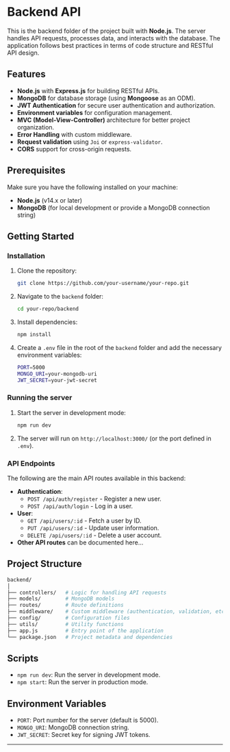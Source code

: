 # Backend API

This is the backend folder of the project built with **Node.js**. The server handles API requests, processes data, and interacts with the database. The application follows best practices in terms of code structure and RESTful API design.

## Features

- **Node.js** with **Express.js** for building RESTful APIs.
- **MongoDB** for database storage (using **Mongoose** as an ODM).
- **JWT Authentication** for secure user authentication and authorization.
- **Environment variables** for configuration management.
- **MVC (Model-View-Controller)** architecture for better project organization.
- **Error Handling** with custom middleware.
- **Request validation** using `Joi` or `express-validator`.
- **CORS** support for cross-origin requests.

## Prerequisites

Make sure you have the following installed on your machine:

- **Node.js** (v14.x or later)
- **MongoDB** (for local development or provide a MongoDB connection string)

## Getting Started

### Installation

1. Clone the repository:

   ```bash
   git clone https://github.com/your-username/your-repo.git
   ```

2. Navigate to the `backend` folder:

   ```bash
   cd your-repo/backend
   ```

3. Install dependencies:

   ```bash
   npm install
   ```

4. Create a `.env` file in the root of the `backend` folder and add the necessary environment variables:

   ```bash
   PORT=5000
   MONGO_URI=your-mongodb-uri
   JWT_SECRET=your-jwt-secret
   ```

### Running the server

1. Start the server in development mode:

   ```bash
   npm run dev
   ```

2. The server will run on `http://localhost:3000/` (or the port defined in `.env`).

### API Endpoints

The following are the main API routes available in this backend:

- **Authentication**:
  - `POST /api/auth/register` - Register a new user.
  - `POST /api/auth/login` - Log in a user.
- **User**:
  - `GET /api/users/:id` - Fetch a user by ID.
  - `PUT /api/users/:id` - Update user information.
  - `DELETE /api/users/:id` - Delete a user account.
- **Other API routes** can be documented here...

## Project Structure

```bash
backend/
│
├── controllers/   # Logic for handling API requests
├── models/        # MongoDB models
├── routes/        # Route definitions
├── middleware/    # Custom middleware (authentication, validation, etc.)
├── config/        # Configuration files
├── utils/         # Utility functions
├── app.js         # Entry point of the application
└── package.json   # Project metadata and dependencies
```

## Scripts

- `npm run dev`: Run the server in development mode.
- `npm start`: Run the server in production mode.

## Environment Variables

- `PORT`: Port number for the server (default is 5000).
- `MONGO_URI`: MongoDB connection string.
- `JWT_SECRET`: Secret key for signing JWT tokens.

---
